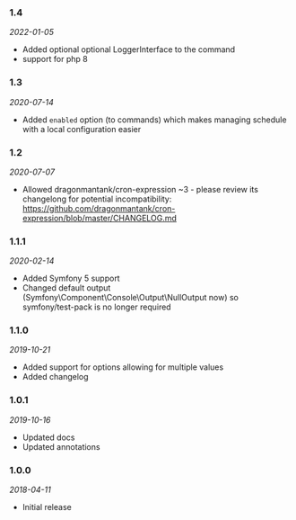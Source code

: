 ### 1.4
_2022-01-05_

  * Added optional optional LoggerInterface to the command
  * support for php 8

### 1.3
_2020-07-14_

  * Added `enabled` option (to commands) which makes managing schedule with a local configuration easier

### 1.2
_2020-07-07_

  * Allowed dragonmantank/cron-expression ~3 - please review its changelong for potential incompatibility: https://github.com/dragonmantank/cron-expression/blob/master/CHANGELOG.md

### 1.1.1
_2020-02-14_

  * Added Symfony 5 support
  * Changed default output (Symfony\Component\Console\Output\NullOutput now) so symfony/test-pack is no longer required

### 1.1.0
_2019-10-21_

  * Added support for options allowing for multiple values
  * Added changelog
  
  ### 1.0.1
  _2019-10-16_

  * Updated docs
  * Updated annotations

### 1.0.0
_2018-04-11_

  * Initial release
